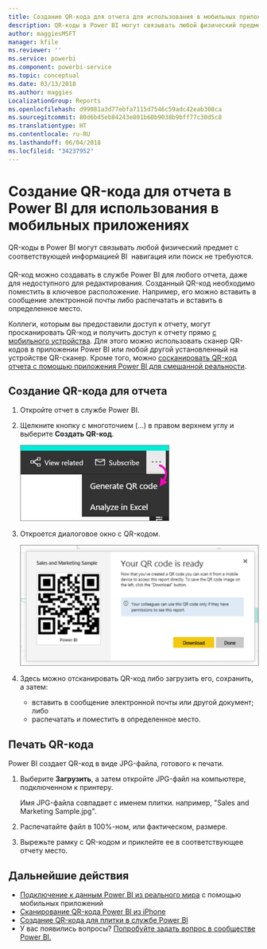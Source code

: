 ```yaml
---
title: Создание QR-кода для отчета для использования в мобильных приложениях Power BI
description: QR-коды в Power BI могут связывать любой физический предмет с соответствующей информацией BI в мобильном приложении; навигация или поиск не требуются.
author: maggiesMSFT
manager: kfile
ms.reviewer: ''
ms.service: powerbi
ms.component: powerbi-service
ms.topic: conceptual
ms.date: 03/13/2018
ms.author: maggies
LocalizationGroup: Reports
ms.openlocfilehash: d99081a3d77ebfa7115d7546c59adc42eab308ca
ms.sourcegitcommit: 80d6b45eb84243e801b60b9038b9bff77c30d5c8
ms.translationtype: HT
ms.contentlocale: ru-RU
ms.lasthandoff: 06/04/2018
ms.locfileid: "34237952"
---
```

# <a name="create-a-qr-code-for-a-report-in-power-bi-to-use-in-the-mobile-apps"></a>Создание QR-кода для отчета в Power BI для использования в мобильных приложениях
QR-коды в Power BI могут связывать любой физический предмет с соответствующей информацией BI &#151; навигация или поиск не требуются.

QR-код можно создавать в службе Power BI для любого отчета, даже для недоступного для редактирования. Созданный QR-код необходимо поместить в ключевое расположение. Например, его можно вставить в сообщение электронной почты либо распечатать и вставить в определенное место. 

Коллеги, которым вы предоставили доступ к отчету, могут просканировать QR-код и получить доступ к отчету прямо [с мобильного устройства](mobile-apps-qr-code.md). Для этого можно использовать сканер QR-кодов в приложении Power BI или любой другой установленный на устройстве QR-сканер. Кроме того, можно [сосканировать QR-код отчета с помощью приложения Power BI для смешанной реальности](mobile-mixed-reality-app.md#scan-a-report-qr-code-in-holographic-view).

## <a name="create-a-qr-code-for-a-report"></a>Создание QR-кода для отчета
1. Откройте отчет в службе Power BI.
2. Щелкните кнопку с многоточием (...) в правом верхнем углу и выберите **Создать QR-код**. 
   
    ![](media/service-create-qr-code-for-report/power-bi-create-qr-code-report.png)
3. Откроется диалоговое окно с QR-кодом. 
   
    ![](media/service-create-qr-code-for-report/powerbi_report_qrcode.png)
4. Здесь можно отсканировать QR-код либо загрузить его, сохранить, а затем: 
   
   * вставить в сообщение электронной почты или другой документ; либо 
   * распечатать и поместить в определенное место. 

## <a name="print-the-qr-code"></a>Печать QR-кода
Power BI создает QR-код в виде JPG-файла, готового к печати. 

1. Выберите **Загрузить**, а затем откройте JPG-файл на компьютере, подключенном к принтеру.  
   
   Имя JPG-файла совпадает с именем плитки. например, "Sales and Marketing Sample.jpg".
   
1. Распечатайте файл в 100%-ном, или фактическом, размере.  
2. Вырежьте рамку с QR-кодом и приклейте ее в соответствующее отчету место. 

## <a name="next-steps"></a>Дальнейшие действия
* [Подключение к данным Power BI из реального мира](mobile-apps-data-in-real-world-context.md) с помощью мобильных приложений
* [Сканирование QR-кода Power BI из iPhone](mobile-apps-qr-code.md)
* [Создание QR-кода для плитки в службе Power BI](service-create-qr-code-for-tile.md)
* У вас появились вопросы? [Попробуйте задать вопрос в сообществе Power BI.](http://community.powerbi.com/)

